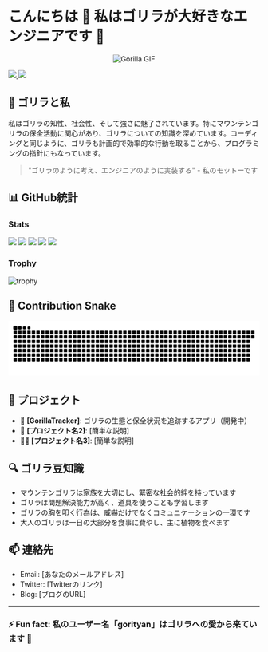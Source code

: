 # こんにちは 👋 私はゴリラが大好きなエンジニアです 🦍

<p align="center">
  <img src="https://media.giphy.com/media/YrZECW1GgBkqat6F0B/giphy.gif" width="300" alt="Gorilla GIF">
</p>

<p align="left">
  <a href="https://github.com/gorityan">
    <img height="20" src="https://komarev.com/ghpvc/?username=gorityan" />
  </a>
  <a href="https://github.com/gorityan">
    <img height="20" src="https://img.shields.io/github/followers/gorityan?label=follow&logo=github&style=flat" />
  </a>
</p>

## 🦍 ゴリラと私

私はゴリラの知性、社会性、そして強さに魅了されています。特にマウンテンゴリラの保全活動に関心があり、ゴリラについての知識を深めています。コーディングと同じように、ゴリラも計画的で効率的な行動を取ることから、プログラミングの指針にもなっています。

> "ゴリラのように考え、エンジニアのように実装する" - 私のモットーです

## 📊 GitHub統計

### Stats
![](http://github-profile-summary-cards.vercel.app/api/cards/profile-details?username=あなたのGitHub名&theme=gruvbox)
![](http://github-profile-summary-cards.vercel.app/api/cards/repos-per-language?username=あなたのGitHub名&theme=gruvbox)
![](http://github-profile-summary-cards.vercel.app/api/cards/most-commit-language?username=あなたのGitHub名&theme=gruvbox)
![](http://github-profile-summary-cards.vercel.app/api/cards/stats?username=あなたのGitHub名&theme=gruvbox)
![](http://github-profile-summary-cards.vercel.app/api/cards/productive-time?username=あなたのGitHub名&theme=gruvbox&utcOffset=9)

### Trophy
![trophy](https://github-profile-trophy.vercel.app/?username=gorityan&theme=nord&column=3&rank=SECRET,SSS,SS,S,AAA,AA,A,B,C&margin-w=15)

## 🐍 Contribution Snake
![GitHub Snake](https://raw.githubusercontent.com/gorityan/gorityan/output/github-contribution-grid-snake.svg)

## 🚀 プロジェクト

- 🦍 **[GorillaTracker]**: ゴリラの生態と保全状況を追跡するアプリ（開発中）
- 🌱 **[プロジェクト名2]**: [簡単な説明]
- 👨‍💻 **[プロジェクト名3]**: [簡単な説明]

## 🔍 ゴリラ豆知識

- マウンテンゴリラは家族を大切にし、緊密な社会的絆を持っています
- ゴリラは問題解決能力が高く、道具を使うことも学習します
- ゴリラの胸を叩く行為は、威嚇だけでなくコミュニケーションの一環です
- 大人のゴリラは一日の大部分を食事に費やし、主に植物を食べます

## 📫 連絡先

- Email: [あなたのメールアドレス]
- Twitter: [Twitterのリンク]
- Blog: [ブログのURL]

---

### ⚡ Fun fact: 私のユーザー名「gorityan」はゴリラへの愛から来ています 🦍
